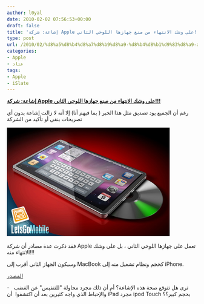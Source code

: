 ```yaml
---
author: l0yal
date: 2010-02-02 07:56:53+00:00
draft: false
title: 'إشاعة: شركة Apple على وشك الانتهاء من صنع جهازها اللوحي الثاني!!!'
type: post
url: /2010/02/%d8%a5%d8%b4%d8%a7%d8%b9%d8%a9-%d8%b4%d8%b1%d9%83%d8%a9-apple-%d8%b9%d9%84%d9%89-%d9%88%d8%b4%d9%83-%d8%a7%d9%84%d8%a3%d9%86%d8%aa%d9%87%d8%a7%d8%a1-%d9%85%d9%86-%d8%b5%d9%86%d8%b9-%d8%ac%d9%87%d8%a7/
categories:
- Apple
- عتاد
tags:
- Apple
- iSlate
---
```


[**إشاعة: شركة Apple على وشك الانتهاء من صنع جهازها اللوحي الثاني!!!**](https://www.it-scoop.com/2010/02/%d8%a5%d8%b4%d8%a7%d8%b9%d8%a9-%d8%b4%d8%b1%d9%83%d8%a9-apple-%d8%b9%d9%84%d9%89-%d9%88%d8%b4%d9%83-%d8%a7%d9%84%d8%a3%d9%86%d8%aa%d9%87%d8%a7%d8%a1-%d9%85%d9%86-%d8%b5%d9%86%d8%b9-%d8%ac%d9%87%d8%a7/)


رغم أن الجميع يود تصديق مثل هذا الخبر ( بما فيهم أنا) إلا أنه لا زالت إشاعة بدون أي تصريحات بنفي أو تأكيد من الشركة

[![](apple-islate_2.jpg)
](https://www.it-scoop.com/2010/02/%d8%a5%d8%b4%d8%a7%d8%b9%d8%a9-%d8%b4%d8%b1%d9%83%d8%a9-apple-%d8%b9%d9%84%d9%89-%d9%88%d8%b4%d9%83-%d8%a7%d9%84%d8%a3%d9%86%d8%aa%d9%87%d8%a7%d8%a1-%d9%85%d9%86-%d8%b5%d9%86%d8%b9-%d8%ac%d9%87%d8%a7/)

فقد ذكرت عدة مصادر أن شركة Apple تعمل على جهازها اللوحي الثاني ، بل على وشك الانتهاء منه!!!

وسيكون الجهاز الثاني أقرب إلى MacBook كحجم ونظام تشغيل منه إلى iPhone.

[المصدر](http://www.techcrunch.com/2010/02/01/apple-tablet-os-x-ipad/)

-   ترى هل تتوقع صحة هذه الإشاعة؟ أم أن ذلك مجرد محاولة "للتنفيس" عن الغضب والإحباط الذي واجه كثيرين بعد أن اكتشفوا  أن iPad مجرد ipod Touch بحجم كبير؟؟

